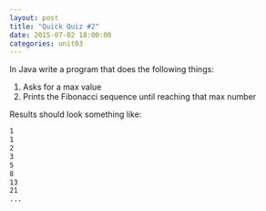 ```yaml
---
layout: post
title: "Quick Quiz #2"
date: 2015-07-02 18:00:00
categories: unit03
---
```


In Java write a program that does the following things:

1. Asks for a max value
2. Prints the Fibonacci sequence until reaching that max number

Results should look something like:

```bash
1
1
2
3
5
8
13
21
...
```
